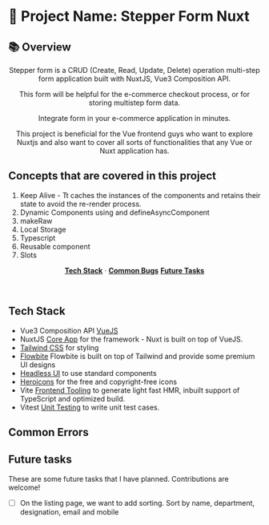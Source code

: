 # 🚀 Project Name: Stepper Form Nuxt

## 📚 Overview

<p align="center">
    Stepper form is a CRUD (Create, Read, Update, Delete) operation multi-step form application built with NuxtJS, Vue3 Composition API.
</p>

<p align="center">
    This form will be helpful for the e-commerce checkout process, or for storing multistep form data.
</p>

<p align="center">
    Integrate form in your e-commerce application in minutes.
</p>

<p align="center">
    This project is beneficial for the Vue frontend guys who want to explore Nuxtjs and also want to cover all sorts of functionalities that any Vue or Nuxt application has.
</p>

## Concepts that are covered in this project
1. Keep Alive - Tt caches the instances of the components and retains their state to avoid the re-render process.
2. Dynamic Components using <component> and defineAsyncComponent
3. makeRaw
4. Local Storage
5. Typescript
6. Reusable component
7. Slots

<p align="center">
  <a href="#tech-stack"><strong>Tech Stack</strong></a> ·  
  <a href="#common-bugs"><strong>Common Bugs</strong></a>
  <a href="#future-tasks"><strong>Future Tasks</strong></a>
</p>
<br/>

## Tech Stack


- Vue3 Composition API [VueJS](https://vuejs.org/guide/introduction.html)
- NuxtJS [Core App](https://nuxt.com/docs/getting-started/introduction) for the framework - Nuxt is built on top of VueJS.
- [Tailwind CSS](https://dub.sh/together-ai) for styling
- [Flowbite](https://dub.sh/together-ai) Flowbite is built on top of Tailwind and provide some premium UI designs
- [Headless UI](https://js.langchain.com/docs/get_started/introduction/) to use standard components
- [Heroicons](https://www.pinecone.io/) for the free and copyright-free icons
- Vite [Frontend Tooling](https://www.bytescale.com/) to generate light fast HMR, inbuilt support of TypeScript and optimized build.
- Vitest [Unit Testing](https://www.bytescale.com/) to write unit test cases.

## Common Errors

## Future tasks

These are some future tasks that I have planned. Contributions are welcome!

- [ ] On the listing page, we want to add sorting. Sort by name, department, designation, email and mobile
